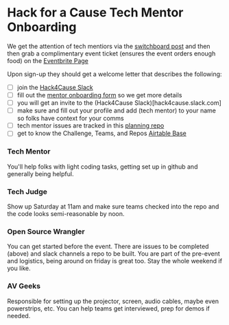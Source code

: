 # Hack for a Cause Tech Mentor Onboarding
We get the attention of tech mentiors via the [switchboard post](https://eugenetech.switchboardhq.com/posts/44423) 
and then then grab a complimentary event ticket (ensures the event orders enough food) on the [Eventbrite Page](https://www.eventbrite.com/e/hack-for-a-cause-2019-registration-58823596962)

Upon sign-up they should get a welcome letter that describes the following:

- [ ] join the [Hack4Cause Slack](https://hack4cause.slack.com/)
- [ ] fill out the [mentor onboarding form](https://forms.gle/Hy4qQnLnLhmhgDi9A) so we get more details
- [ ] you will get an invite to the (Hack4Cause Slack)[hack4cause.slack.com]
- [ ] make sure and fill out your profile and add (tech mentor) to your name so folks have context for your comms
- [ ] tech mentor issues are tracked in this [planning repo](https://github.com/Hack4Eugene/hack-4-cause-2019-plan/issues)
- [ ] get to know the Challenge, Teams, and Repos [Airtable Base](https://airtable.com/invite/l?inviteId=inviLIdrtt72RnYtB&inviteToken=6ad12622b4539a55702ae83d4e05c8e4def7e2c71d0f96ad53858ababe3afc78)

### Tech Mentor
You'll help folks with light coding tasks, getting set up in github and generally being helpful.

### Tech Judge
Show up Saturday at 11am and make sure teams checked into the repo and the code looks semi-reasonable by noon.

### Open Source Wrangler
You can get started before the event.  There are issues to be completed (above) and slack channels a repo to be built.  You are part of the pre-event and logistics, being around on friday is great too.  Stay the whole weekend if you like.

### AV Geeks
Responsible for setting up the projector, screen, audio cables, maybe even powerstrips, etc.  You can help teams get interviewed, prep for demos if needed.


